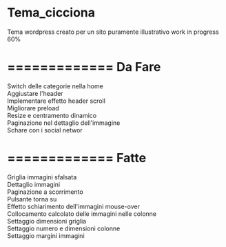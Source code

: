 Tema_cicciona
=============
Tema wordpress creato per un sito puramente illustrativo work in progress 60%

=============
Da Fare
=============
Switch delle categorie nella home<br/>
Aggiustare l'header<br/>
Implementare effetto header scroll<br/>
Migliorare preload<br/>
Resize e centramento dinamico<br/>
Paginazione nel dettaglio dell'immagine<br/>
Schare con i social networ<br/>

=============
Fatte
=============
Griglia immagini sfalsata<br/>
Dettaglio immagini<br/>
Paginazione a scorrimento<br/>
Pulsante torna su<br/>
Effetto schiarimento dell'immagini mouse-over<br/>
Collocamento calcolato delle immagini nelle colonne<br/>
Settaggio dimensioni griglia<br/>
Settaggio numero e dimensioni colonne<br/>
Settaggio margini immagini<br/>
